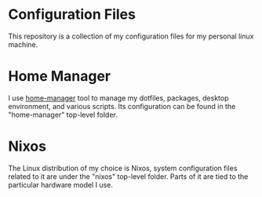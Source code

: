 # Configuration Files
This repository is a collection of my configuration files for my personal linux machine.

# Home Manager
I use [home-manager](https://github.com/nix-community/home-manager/) tool to manage
my dotfiles, packages, desktop environment, and various scripts. Its configuration can
be found in the "home-manager" top-level folder.

# Nixos
The Linux distribution of my choice is Nixos, system configuration files related to it are
under the "nixos" top-level folder. Parts of it are tied to the particular hardware model I use.
